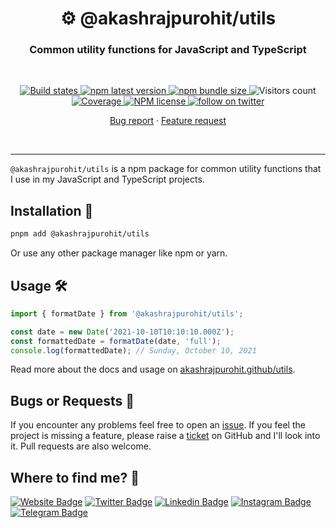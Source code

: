 <h1 align="center" style="border-bottom: none;">⚙️ @akashrajpurohit/utils</h1>
<h3 align="center">Common utility functions for JavaScript and TypeScript</h3>
<br />
<p align="center">
  <a href="https://github.com/AkashRajpurohit/utils/actions/workflows/test-and-release.yml">
    <img alt="Build states" src="https://github.com/AkashRajpurohit/utils/actions/workflows/test-and-release.yml/badge.svg?branch=main">
  </a>
  <a href="https://www.npmjs.com/package/@akashrajpurohit/utils">
    <img alt="npm latest version" src="https://img.shields.io/npm/v/@akashrajpurohit/utils/latest.svg">
  </a>
  <a href="https://www.npmjs.com/package/@akashrajpurohit/utils">
    <img alt="npm bundle size" src="https://img.shields.io/bundlephobia/min/@akashrajpurohit/utils">
  </a>
  <img alt="Visitors count" src="https://visitor-badge.laobi.icu/badge?page_id=@akashrajpurohit~utils.visitor-badge&style=flat-square&color=0088cc">
  <a href="https://github.com/AkashRajpurohit/utils/actions">
    <img alt="Coverage" src="https://img.shields.io/endpoint?url=https://gist.githubusercontent.com/AkashRajpurohit/7336f237b82d9581c5f52405f87db531/raw/utils-coverage.json">
  </a>
  <a href="https://www.npmjs.com/package/@akashrajpurohit/utils">
    <img alt="NPM license" src="https://img.shields.io/npm/l/@akashrajpurohit/utils">
  </a>
  <a href="https://twitter.com/akashwhocodes">
    <img alt="follow on twitter" src="https://img.shields.io/twitter/follow/akashwhocodes.svg?style=social&label=@akashwhocodes">
  </a>

  <p align="center">
    <a href="https://github.com/AkashRajpurohit/utils/issues/new?template=bug_report.md">Bug report</a>
    ·
    <a href="https://github.com/AkashRajpurohit/utils/issues/new?template=feature_request.md">Feature request</a>
  </p>
</p>
<br />
<hr />

`@akashrajpurohit/utils` is a npm package for common utility functions that I use in my JavaScript and TypeScript projects.

## Installation 🚀

```bash
pnpm add @akashrajpurohit/utils
```

Or use any other package manager like npm or yarn.

## Usage 🛠️

```javascript
import { formatDate } from '@akashrajpurohit/utils';

const date = new Date('2021-10-10T10:10:10.000Z');
const formattedDate = formatDate(date, 'full');
console.log(formattedDate); // Sunday, October 10, 2021
```

Read more about the docs and usage on [akashrajpurohit.github/utils](https://akashrajpurohit.github/utils/).

## Bugs or Requests 🐛

If you encounter any problems feel free to open an [issue](https://github.com/AkashRajpurohit/utils/issues/new?template=bug_report.md). If you feel the project is missing a feature, please raise a [ticket](https://github.com/AkashRajpurohit/utils/issues/new?template=feature_request.md) on GitHub and I'll look into it. Pull requests are also welcome.

## Where to find me? 👀

[![Website Badge](https://img.shields.io/badge/-akashrajpurohit.com-3b5998?logo=google-chrome&logoColor=white)](https://akashrajpurohit.com/)
[![Twitter Badge](https://img.shields.io/badge/-@akashwhocodes-00acee?logo=Twitter&logoColor=white)](https://twitter.com/AkashWhoCodes)
[![Linkedin Badge](https://img.shields.io/badge/-@AkashRajpurohit-0e76a8?logo=Linkedin&logoColor=white)](https://linkedin.com/in/AkashRajpurohit)
[![Instagram Badge](https://img.shields.io/badge/-@akashwho.codes-e4405f?logo=Instagram&logoColor=white)](https://instagram.com/akashwho.codes/)
[![Telegram Badge](https://img.shields.io/badge/-@AkashRajpurohit-0088cc?logo=Telegram&logoColor=white)](https://t.me/AkashRajpurohit)
